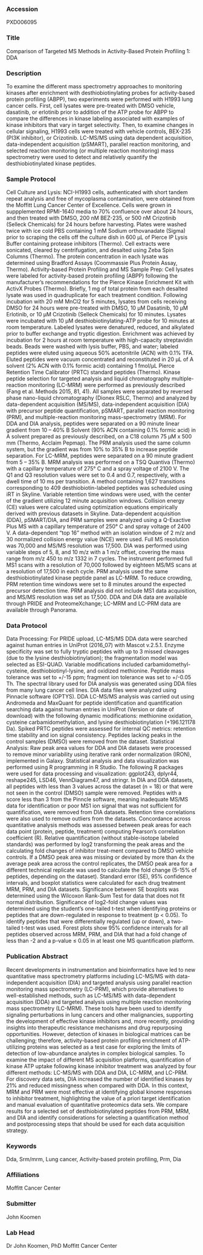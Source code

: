 ### Accession
PXD006095

### Title
Comparison of Targeted MS Methods in Activity-Based Protein Profiling 1: DDA

### Description
To examine the different mass spectrometry approaches to monitoring kinases after enrichment with desthiobiotinylating probes for activity-based protein profiling (ABPP), two experiments were performed with H1993 lung cancer cells.  First, cell lysates were pre-treated with DMSO vehicle, dasatinib, or erlotinib prior to addition of the ATP probe for ABPP to compare the differences in kinase labeling associated with examples of kinase inhibitors that vary in target selectivity.  Then, to examine changes in cellular signaling, H1993 cells were treated with vehicle controls, BEX-235 (PI3K inhibitor), or Crizotinib.  LC-MS/MS using data dependent acquisition, data-independent acquisition (pSMART), parallel reaction monitoring, and selected reaction monitoring (or multiple reaction monitoring) mass spectrometry were used to detect and relatively quantify the desthiobiotinylated kinase peptides.

### Sample Protocol
Cell Culture and Lysis: NCI-H1993 cells, authenticated with short tandem repeat analysis and free of mycoplasma contamination, were obtained from the Moffitt Lung Cancer Center of Excellence. Cells were grown in suppplemented RPMI-1640 media to 70% confluence over about 24 hours, and then treated with DMSO, 200 nM BEZ-235, or 500 nM Crizotinib (Selleck Chemicals) for 24 hours before harvesting. Plates were washed twice with ice cold PBS containing 1 mM Sodium orthovanadate (Sigma) prior to scraping the cells off the culture dish in 600 µL of Pierce IP Lysis Buffer containing protease inhibitors (Thermo). Cell extracts were sonicated, cleared by centrifugation, and desalted using Zeba Spin Columns (Thermo).  The protein concentration in each lysate was determined using Bradford Assays (Coommassie Plus Protein Assay, Thermo).  Activity-based Protein Profiling and MS Sample Prep: Cell lysates were labeled for activity-based protein profiling (ABPP) following the manufacturer’s recommendations for the Pierce Kinase Enrichment Kit with ActivX Probes (Thermo). Briefly, 1 mg of total protein from each desalted lysate was used in quadruplicate for each treatment condition.  Following incubation with 20 mM MnCl2 for 5 minutes, lysates from cells receiving DMSO for 24 hours were pre-treated with DMSO, 10 µM Dasatinib, 10 µM Erlotinib, or 10 µM Crizotinib (Selleck Chemicals) for 10 minutes. Lysates were incubated with 10 µM desthiobiotinylating-ATP probe for 10 minutes at room temperature. Labeled lysates were denatured, reduced, and alkylated prior to buffer exchange and tryptic digestion.  Enrichment was achieved by incubation for 2 hours at room temperature with high-capacity streptavidin beads. Beads were washed with lysis buffer, PBS, and water; labeled peptides were eluted using aqueous 50% acetonitrile (ACN) with 0.1% TFA. Eluted peptides were vacuum concentrated and reconstituted in 20 µL of A solvent (2% ACN with 0.1% formic acid) containing 1 fmol/µL Pierce Retention Time Calibrator (PRTC) standard peptides (Thermo).  Kinase peptide selection for targeted analysis and liquid chromatography multiple-reaction monitoring (LC-MRM) were performed as previously described (Fang et al. Methods 2015, 81, 41). All samples were separated by reversed phase nano-liquid chromatography (Dionex RSLC, Thermo) and analyzed by data-dependent acquisition (MS/MS), data-independent acquisition (DIA) with precursor peptide quantification, pSMART, parallel reaction monitoring (PRM), and multiple-reaction monitoring mass-spectrometry (MRM). For DDA and DIA analysis, peptides were separated on a 90 minute linear gradient from 10 – 40% B Solvent (90% ACN containing 0.1% formic acid) in A solvent prepared as previously described, on a C18 column 75 µM x 500 mm (Thermo, Acclaim Pepmap). The PRM analysis used the same column system, but the gradient was from 10% to 35% B to increase peptide separation. For LC-MRM, peptides were separated on a 90 minute gradient from 5 – 35% B.  MRM analysis was performed on a TSQ Quantiva (Thermo) with a capillary temperature of 275° C and a spray voltage of 2100 V.  The Q1 and Q3 resolution values were set to 0.4 and 0.7, respectively, with a dwell time of 10 ms per transition. A method containing 1,627 transitions corresponding to 409 desthiobiotin-labeled peptides was scheduled using iRT in Skyline. Variable retention time windows were used, with the center of the gradient utilizing 12 minute acquisition windows. Collision energy (CE) values were calculated using optimization equations empirically derived with previous datasets in Skyline.   Data-dependent acquisition (DDA), pSMART/DIA, and PRM samples were analyzed using a Q-Exactive Plus MS with a capillary temperature of 250° C and spray voltage of 2400 V. A data-dependent “top 16” method with an isolation window of 2 m/z and 30 normalized collision energy value (NCE) were used. Full MS resolution was 70,000 and MS/MS resolution was 17,500. DIA was performed using variable steps of 5, 8, and 10 m/z with a 1 m/z offset, covering the mass range from m/z 450 to m/z 1332 in 7 cycles. The instrument performed full MS1 scans with a resolution of 70,000 followed by eighteen MS/MS scans at a resolution of 17,500 in each cycle.  PRM analysis used the same desthiobiotinylated kinase peptide panel as LC-MRM. To reduce crowding, PRM retention time windows were set to 8 minutes around the expected precursor detection time. PRM analysis did not include MS1 data acquisition, and MS/MS resolution was set as 17,500. DDA and DIA data are available through PRIDE and ProteomeXchange; LC-MRM and LC-PRM data are available through Panorama.

### Data Protocol
Data Processing: For PRIDE upload, LC-MS/MS DDA data were searched against human entries in UniProt (2016_07) with Mascot v.2.5.1.  Enzyme specificity was set to fully tryptic peptides with up to 3 missed cleavages (due to the lysine desthiobiotinylation); the fragmentation model was selected as ESI-QUAD.  Variable modifications included carbamidomethyl-cysteine, desthiobiotinyl-lysine, and oxidized methionine.  Peptide mass tolerance was set to +/-15 ppm; fragment ion tolerance was set to +/-0.05 Th. The spectral library used for DIA analysis was generated using DDA files from many lung cancer cell lines. DIA data files were analyzed using Pinnacle software (OPTYS). DDA LC-MS/MS analysis was carried out using Andromeda and MaxQuant for peptide identification and quantification searching data against human entries in UniProt (Version or date of download) with the following dynamic modifications: methionine oxidation, cysteine carbamidomethylation, and lysine desthiobiotinylation (+196.121178 Da).  Spiked PRTC peptides were assessed for internal QC metrics: retention time stability and ion signal consistency. Peptides lacking peaks in the control samples (DMSO) were removed from the dataset.  Statistical Analysis: Raw peak area values for DDA and DIA datasets were processed to remove minor variability using iterative rank order normalization (IRON), implemented in Galaxy. Statistical analysis and data visualization was performed using R programming in R Studio. The following R packages were used for data processing and visualization: ggplot243, dplyr44, reshape245, LSD46, VennDiagram47, and stringr.  In DIA and DDA datasets, all peptides with less than 3 values across the dataset (n = 18) or that were not seen in the control (DMSO) sample were removed. Peptides with a score less than 3 from the Pinncle software, meaning inadequate MS/MS data for identification or poor MS1 ion signal that was not sufficient for quantification, were removed from DIA datasets. Retention time correlations were also used to remove outliers from the datasets. Concordance across quantitative analysis methods was assessed between peak areas for each data point (protein, peptide, treatment) computing Pearson’s correlation coefficient (R).   Relative quantification (without stable-isotope labeled standards) was performed by log2 transforming the peak areas and the calculating fold changes of inhibitor treat-ment compared to DMSO vehicle controls. If a DMSO peak area was missing or deviated by more than 4x the average peak area across the control replicates, the DMSO peak area for a different technical replicate was used to calculate the fold change (5-15% of peptides, depending on the dataset). Standard error (SE), 95% confidence intervals, and boxplot statistics were calculated for each drug treatment MRM, PRM, and DIA datasets. Significance between SE boxplots was determined using the Wilcoxon Rank-Sum Test for data that does not fit normal distribution.  Significance of log2-fold change values was determined using the student’s one-tailed t-test when identifying proteins or peptides that are down-regulated in response to treatment (p < 0.05). To identify peptides that were differentially regulated (up or down), a two-tailed t-test was used. Forest plots show 95% confidence intervals for all peptides observed across MRM, PRM, and DIA that had a fold change of less than -2 and a p-value ≤ 0.05 in at least one MS quantification platform.

### Publication Abstract
Recent developments in instrumentation and bioinformatics have led to new quantitative mass spectrometry platforms including LC-MS/MS with data-independent acquisition (DIA) and targeted analysis using parallel reaction monitoring mass spectrometry (LC-PRM), which provide alternatives to well-established methods, such as LC-MS/MS with data-dependent acquisition (DDA) and targeted analysis using multiple reaction monitoring mass spectrometry (LC-MRM). These tools have been used to identify signaling perturbations in lung cancers and other malignancies, supporting the development of effective kinase inhibitors and, more recently, providing insights into therapeutic resistance mechanisms and drug repurposing opportunities. However, detection of kinases in biological matrices can be challenging; therefore, activity-based protein profiling enrichment of ATP-utilizing proteins was selected as a test case for exploring the limits of detection of low-abundance analytes in complex biological samples. To examine the impact of different MS acquisition platforms, quantification of kinase ATP uptake following kinase inhibitor treatment was analyzed by four different methods: LC-MS/MS with DDA and DIA, LC-MRM, and LC-PRM. For discovery data sets, DIA increased the number of identified kinases by 21% and reduced missingness when compared with DDA. In this context, MRM and PRM were most effective at identifying global kinome responses to inhibitor treatment, highlighting the value of a priori target identification and manual evaluation of quantitative proteomics data sets. We compare results for a selected set of desthiobiotinylated peptides from PRM, MRM, and DIA and identify considerations for selecting a quantification method and postprocessing steps that should be used for each data acquisition strategy.

### Keywords
Dda, Srm/mrm, Lung cancer, Activity-based protein profiling, Prm, Dia

### Affiliations
Moffitt Cancer Center

### Submitter
John Koomen

### Lab Head
Dr John Koomen, PhD
Moffitt Cancer Center


